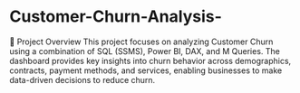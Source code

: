# Customer-Churn-Analysis-
🔎 Project Overview  This project focuses on analyzing Customer Churn using a combination of SQL (SSMS), Power BI, DAX, and M Queries. The dashboard provides key insights into churn behavior across demographics, contracts, payment methods, and services, enabling businesses to make data-driven decisions to reduce churn.

